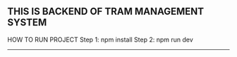 THIS IS BACKEND OF TRAM MANAGEMENT SYSTEM
------------------------------------------

HOW TO RUN PROJECT
Step 1: npm install
Step 2: npm run dev

------------------------------------------

